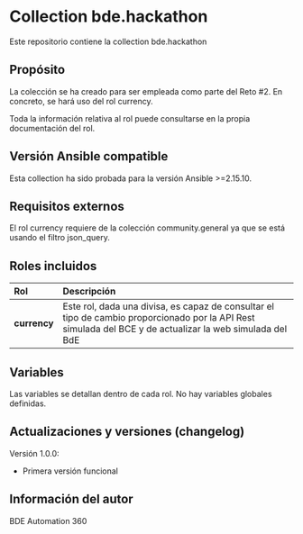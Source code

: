 # Collection bde.hackathon
Este repositorio contiene la collection bde.hackathon

## Propósito
La colección se ha creado para ser empleada como parte del Reto #2. En concreto, se hará uso del rol currency.

Toda la información relativa al rol puede consultarse en la propia documentación del rol.

## Versión Ansible compatible
Esta collection ha sido probada para la versión Ansible >=2.15.10.

## Requisitos externos
El rol currency requiere de la colección community.general ya que se está usando el filtro json_query.

## Roles incluidos

| Rol |  Descripción  |
| :----------- | :------------ |
| **currency** | Este rol, dada una divisa, es capaz de consultar el tipo de cambio proporcionado por la API Rest simulada del BCE y de actualizar la web simulada del BdE |

## Variables
Las variables se detallan dentro de cada rol. No hay variables globales definidas.

## Actualizaciones y versiones (changelog)
Versión 1.0.0:
- Primera versión funcional

## Información del autor
BDE Automation 360
